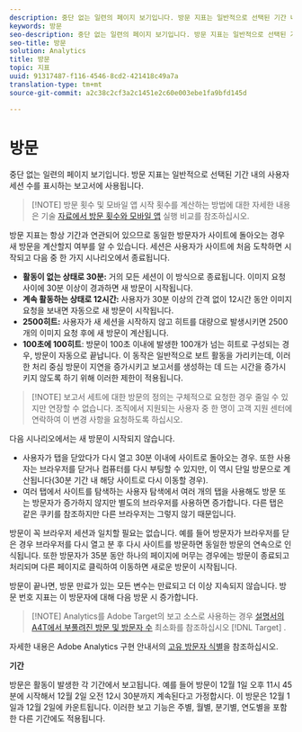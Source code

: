 ```yaml
---
description: 중단 없는 일련의 페이지 보기입니다. 방문 지표는 일반적으로 선택된 기간 내의 사용자 세션 수를 표시하는 보고서에 사용됩니다.
keywords: 방문
seo-description: 중단 없는 일련의 페이지 보기입니다. 방문 지표는 일반적으로 선택된 기간 내의 사용자 세션 수를 표시하는 보고서에 사용됩니다.
seo-title: 방문
solution: Analytics
title: 방문
topic: 지표
uuid: 91317487-f116-4546-8cd2-421418c49a7a
translation-type: tm+mt
source-git-commit: a2c38c2cf3a2c1451e2c60e003ebe1fa9bfd145d

---
```



# 방문

중단 없는 일련의 페이지 보기입니다. 방문 지표는 일반적으로 선택된 기간 내의 사용자 세션 수를 표시하는 보고서에 사용됩니다.

> [!NOTE] 방문 횟수 및 모바일 앱 시작 횟수를 계산하는 방법에 대한 자세한 내용은 기술 [자료에서 방문 횟수와 모바일 앱](https://helpx.adobe.com/analytics/kb/compare-visits-and-mobile-app-launches.html) 실행 비교를 참조하십시오.

방문 지표는 항상 기간과 연관되어 있으므로 동일한 방문자가 사이트에 돌아오는 경우 새 방문을 계산할지 여부를 알 수 있습니다. 세션은 사용자가 사이트에 처음 도착하면 시작되고 다음 중 한 가지 시나리오에서 종료됩니다.

* **활동이 없는 상태로 30분:** 거의 모든 세션이 이 방식으로 종료됩니다. 이미지 요청 사이에 30분 이상이 경과하면 새 방문이 시작됩니다.
* **계속 활동하는 상태로 12시간:** 사용자가 30분 이상의 간격 없이 12시간 동안 이미지 요청을 보내면 자동으로 새 방문이 시작됩니다.
* **2500히트:** 사용자가 새 세션을 시작하지 않고 히트를 대량으로 발생시키면 2500개의 이미지 요청 후에 새 방문이 계산됩니다.
* **100초에 100히트**: 방문이 100초 이내에 발생한 100개가 넘는 히트로 구성되는 경우, 방문이 자동으로 끝납니다. 이 동작은 일반적으로 보트 활동을 가리키는데, 이러한 처리 중심 방문이 지연을 증가시키고 보고서를 생성하는 데 드는 시간을 증가시키지 않도록 하기 위해 이러한 제한이 적용됩니다.

> [!NOTE] 보고서 세트에 대한 방문의 정의는 구체적으로 요청한 경우 줄일 수 있지만 연장할 수 없습니다. 조직에서 지원되는 사용자 중 한 명이 고객 지원 센터에 연락하여 이 변경 사항을 요청하도록 하십시오.

다음 시나리오에서는 새 방문이 시작되지 않습니다.

* 사용자가 탭을 닫았다가 다시 열고 30분 이내에 사이트로 돌아오는 경우. 또한 사용자는 브라우저를 닫거나 컴퓨터를 다시 부팅할 수 있지만, 이 역시 단일 방문으로 계산됩니다(30분 기간 내 해당 사이트로 다시 이동할 경우).
* 여러 탭에서 사이트를 탐색하는 사용자 탐색에서 여러 개의 탭을 사용해도 방문 또는 방문자가 증가하지 않지만 별도의 브라우저를 사용하면 증가합니다. 다른 탭은 같은 쿠키를 참조하지만 다른 브라우저는 그렇지 않기 때문입니다.

방문이 꼭 브라우저 세션과 일치할 필요는 없습니다. 예를 들어 방문자가 브라우저를 닫은 경우 브라우저를 다시 열고 분 후 다시 사이트를 방문하면 동일한 방문의 연속으로 인식됩니다. 또한 방문자가 35분 동안 하나의 페이지에 머무는 경우에는 방문이 종료되고 처리되며 다른 페이지로 클릭하여 이동하면 새로운 방문이 시작됩니다.

방문이 끝나면, 방문 만료가 있는 모든 변수는 만료되고 더 이상 지속되지 않습니다. 방문 번호 지표는 이 방문자에 대해 다음 방문 시 증가합니다.

> [!NOTE] Analytics를 Adobe Target의 보고 소스로 사용하는 경우 [설명서의 A4T에서 부풀려진 방문 및 방문자 수](https://marketing.adobe.com/resources/help/en_US/target/a4t/minimizing-inflated-visit-and-visitor-counts-a4t.html) 최소화를 참조하십시오 [!DNL Target] .

자세한 내용은 Adobe Analytics 구현 안내서의 [고유 방문자 식별](https://marketing.adobe.com/resources/help/en_US/sc/implement/visid_overview.html)을 참조하십시오.

**기간**

방문은 활동이 발생한 각 기간에서 보고됩니다. 예를 들어 방문이 12월 1일 오후 11시 45분에 시작해서 12월 2일 오전 12시 30분까지 계속된다고 가정합시다. 이 방문은 12월 1일과 12월 2일에 카운트됩니다. 이러한 보고 기능은 주별, 월별, 분기별, 연도별을 포함한 다른 기간에도 적용됩니다.
